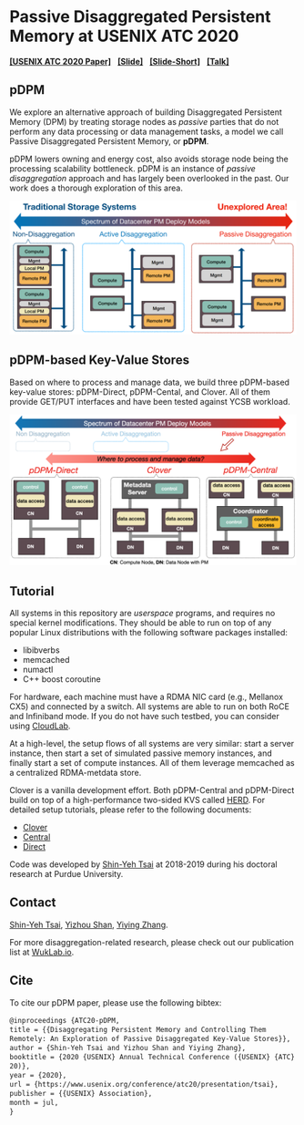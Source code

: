 # Passive Disaggregated Persistent Memory at USENIX ATC 2020

[**[USENIX ATC 2020 Paper]**](https://cseweb.ucsd.edu/~yiying/pDPM-ATC20.pdf)  &nbsp;
[**[Slide]**](./Documentation/ATC20-pDPM-slides.pdf)  &nbsp;
[**[Slide-Short]**](./Documentation/ATC20-pDPM-slides-short.pdf) &nbsp;
[**[Talk]**](https://www.youtube.com/watch?v=Oexu-3Sfbxk&t=163s)

## pDPM

We explore an alternative approach of building Disaggregated Persistent Memory (DPM) by treating storage nodes as _passive_ parties that do not perform any data processing or data management tasks, a model we call Passive Disaggregated Persistent Memory, or __pDPM__.

pDPM lowers owning and energy cost, also avoids storage node being the processing scalability bottleneck. pDPM is an instance of _passive disaggregation_ approach and has largely been overlooked in the past. Our work does a thorough exploration of this area.

<p align="center">
<img src="./Documentation/disaggregation-research-spectrum.png" >
</p>

## pDPM-based Key-Value Stores

Based on where to process and manage data, we build three pDPM-based key-value stores: pDPM-Direct, pDPM-Cental, and Clover. All of them provide GET/PUT interfaces and have been tested against YCSB workload.

<!-- Both pDPM-Direct and pDPM-Central are developed based on [HERD](https://github.com/efficient/rdma_bench/tree/master/herd). -->

<p align="center">
<img src="./Documentation/pDPM-systems.png" >
</p>

## Tutorial

All systems in this repository are _userspace_ programs, and requires no special kernel modifications. They should be able to run on top of any popular Linux distributions with the following software packages installed:
- libibverbs
- memcached
- numactl
- C++ boost coroutine

For hardware, each machine must have a RDMA NIC card (e.g., Mellanox CX5) and connected by a switch. All systems are able to run on both RoCE and Infiniband mode. If you do not have such testbed, you can consider using [CloudLab](https://www.cloudlab.us/).

At a high-level, the setup flows of all systems are very similar: start a server instance, then start a set of simulated passive memory instances, and finally start a set of compute instances. All of them leverage memcached as a centralized RDMA-metdata store.

Clover is a vanilla development effort. Both pDPM-Central and pDPM-Direct build on top of a high-performance two-sided KVS called [HERD](https://github.com/efficient/rdma_bench/tree/master/herd). For detailed setup tutorials, please refer to the following documents:
- [Clover](./Documentation/clover.md)
- [Central](./Documentation/central.md)
- [Direct](./Documentation/direct.md)

Code was developed by [Shin-Yeh Tsai](https://www.cs.purdue.edu/homes/tsai46/) at 2018-2019 during his doctoral research at Purdue University.

## Contact

[Shin-Yeh Tsai](https://www.cs.purdue.edu/homes/tsai46/),
[Yizhou Shan](http://lastweek.io),
[Yiying Zhang](https://cseweb.ucsd.edu/~yiying/).

For more disaggregation-related research, please check out our publication list at [WukLab.io](http://wuklab.io).

## Cite

To cite our pDPM paper, please use the following bibtex:

```
@inproceedings {ATC20-pDPM,
title = {{Disaggregating Persistent Memory and Controlling Them Remotely: An Exploration of Passive Disaggregated Key-Value Stores}},
author = {Shin-Yeh Tsai and Yizhou Shan and Yiying Zhang},
booktitle = {2020 {USENIX} Annual Technical Conference ({USENIX} {ATC} 20)},
year = {2020},
url = {https://www.usenix.org/conference/atc20/presentation/tsai},
publisher = {{USENIX} Association},
month = jul,
}
```
